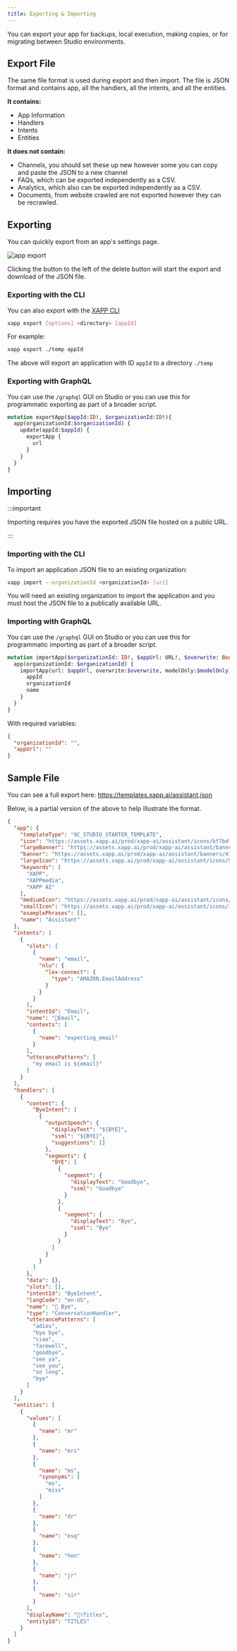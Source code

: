 ```yaml
---
title: Exporting & Importing
---
```


You can export your app for backups, local execution, making copies, or for migrating between Studio environments.

## Export File

The same file format is used during export and then import.  The file is JSON format and contains app, all the handlers, all the intents, and all the entities.  

__It contains:__

* App Information
* Handlers
* Intents
* Entities

__It does not contain:__

* Channels, you should set these up new however some you can copy and paste the JSON to a new channel
* FAQs, which can be exported independently as a CSV.
* Analytics, which also can be exported independently as a CSV.
* Documents, from website crawled are not exported however they can be recrawled.

## Exporting

You can quickly export from an app's settings page.

![app export](/img/studio/studio-app-export.png)

Clicking the button to the left of the delete button will start the export and download of the JSON file.

### Exporting with the CLI

You can also export with the [XAPP CLI](/docs/development/cli)

```bash
xapp export [options] <directory> [appId]
```

For example:

```bash
xapp export ./temp appId
```

The above will export an application with ID `appId` to a directory `./temp`

### Exporting with GraphQL

You can use the `/graphql` GUI on Studio or you can use this for programmatic exporting as part of a broader script.

```graphql
mutation exportApp($appId:ID!, $organizationId:ID!){
  app(organizationId:$organizationId) {
    update(appId:$appId) {
      exportApp {
        url
      }
    }
  }
}
```

## Importing

:::important

Importing requires you have the exported JSON file hosted on a public URL.

:::

### Importing with the CLI

To import an application JSON file to an existing organization:

```bash
xapp import --organizationId <organizationId> [uri]
```

You will need an existing organization to import the application and you must host the JSON file to a publically available URL.

### Importing with GraphQL

You can use the `/graphql` GUI on Studio or you can use this for programmatic importing as part of a broader script.

```graphql
mutation importApp($organizationId: ID!, $appUrl: URL!, $overwrite: Boolean, $modelOnly: Boolean) {
  app(organizationId: $organizationId) {
    importApp(url: $appUrl, overwrite:$overwrite, modelOnly:$modelOnly) {
      appId
      organizationId
      name
    }
  }
}
```

With required variables:

```json
{
  "organizationId": "",
  "appUrl": ""
}
```


## Sample File

You can see a full export here: https://templates.xapp.ai/assistant.json 

Below, is a partial version of the above to help illustrate the format.

```json
{
  "app": {
    "templateType": "OC_STUDIO_STARTER_TEMPLATE",
    "icon": "https://assets.xapp.ai/prod/xapp-ai/assistant/icons/bf7bdf1c-d790-4003-9ba6-7ee475f1ffb9.png",
    "largeBanner": "https://assets.xapp.ai/prod/xapp-ai/assistant/banners/1920x1080/415fa5de-7128-434c-9e96-050dc4aa8475.png",
    "banner": "https://assets.xapp.ai/prod/xapp-ai/assistant/banners/415fa5de-7128-434c-9e96-050dc4aa8475.png",
    "largeIcon": "https://assets.xapp.ai/prod/xapp-ai/assistant/icons/512x512/bf7bdf1c-d790-4003-9ba6-7ee475f1ffb9.png",
    "keywords": [
      "XAPP",
      "XAPPmedia",
      "XAPP AI"
    ],
    "mediumIcon": "https://assets.xapp.ai/prod/xapp-ai/assistant/icons/192x192/bf7bdf1c-d790-4003-9ba6-7ee475f1ffb9.png",
    "smallIcon": "https://assets.xapp.ai/prod/xapp-ai/assistant/icons/108x108/bf7bdf1c-d790-4003-9ba6-7ee475f1ffb9.png",
    "examplePhrases": [],
    "name": "Assistant"
  },
  "intents": [ 
    {
      "slots": [
        {
          "name": "email",
          "nlu": {
            "lex-connect": {
              "type": "AMAZON.EmailAddress"
            }
          }
        }
      ],
      "intentId": "Email",
      "name": "📧Email",
      "contexts": [
        {
          "name": "expecting_email"
        }
      ],
      "utterancePatterns": [
        "my email is ${email}"
      ]
    }
  ],
  "handlers": [
    {
      "content": {
        "ByeIntent": [
          {
            "outputSpeech": {
              "displayText": "${BYE}",
              "ssml": "${BYE}",
              "suggestions": []
            },
            "segments": {
              "BYE": [
                {
                  "segment": {
                    "displayText": "Goodbye",
                    "ssml": "Goodbye"
                  }
                },
                {
                  "segment": {
                    "displayText": "Bye",
                    "ssml": "Bye"
                  }
                }
              ]
            }
          }
        ]
      },
      "data": {},
      "slots": [],
      "intentId": "ByeIntent",
      "langCode": "en-US",
      "name": "👋 Bye",
      "type": "ConversationHandler",
      "utterancePatterns": [
        "adios",
        "bye bye",
        "ciao",
        "farewell",
        "goodbye",
        "see ya",
        "see you",
        "so long",
        "bye"
      ]
    }
  ],
  "entities": [
    {
      "values": [
        {
          "name": "mr"
        },
        {
          "name": "mrs"
        },
        {
          "name": "ms",
          "synonyms": [
            "ms",
            "miss"
          ]
        },
        {
          "name": "dr"
        },
        {
          "name": "esq"
        },
        {
          "name": "hon"
        },
        {
          "name": "jr"
        },
        {
          "name": "sir"
        }
      ],
      "displayName": "👩‍⚕️Titles",
      "entityId": "TITLES"
    }
  ]
}
```
